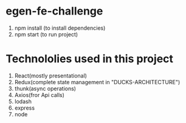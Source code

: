 # egen-fe-challenge

1. npm install (to install dependencies)
2. npm start (to run project)

# Technololies used in this project
  1. React(mostly presentational)
  2. Redux(complete state management in "DUCKS-ARCHITECTURE")
  3. thunk(async operations)
  4. Axios(fror Api calls)
  5. lodash
  6. express
  7. node
